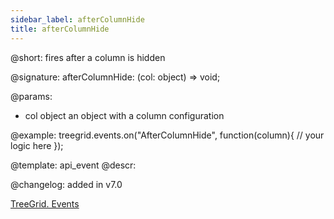 ```yaml
---
sidebar_label: afterColumnHide
title: afterColumnHide
---          
```


@short: fires after a column is hidden

@signature: afterColumnHide: (col: object) => void;

@params: 
- col   object  an object with a column configuration

@example:
treegrid.events.on("AfterColumnHide", function(column){
    // your logic here
});

@template: api_event
@descr:

@changelog: added in v7.0

[TreeGrid. Events](https://snippet.dhtmlx.com/sgwnxshe)